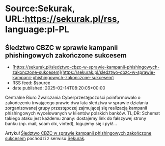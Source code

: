 # Source:Sekurak, URL:https://sekurak.pl/rss, language:pl-PL

## Śledztwo CBZC w sprawie kampanii phishingowych zakończone sukcesem
 - [https://sekurak.pl/sledztwo-cbzc-w-sprawie-kampanii-phishingowych-zakonczone-sukcesem](https://sekurak.pl/sledztwo-cbzc-w-sprawie-kampanii-phishingowych-zakonczone-sukcesem)
 - RSS feed: $source
 - date published: 2025-02-14T08:20:05+00:00

<p>Centralne Biuro Zwalczania Cyberprzestępczości poinformowało o zakończeniu trwającego prawie dwa lata śledztwa w sprawie działania zorganizowanej grupy przestępczej zajmującej się realizacją kampanii phishingowych wycelowanych w klientów polskich banków. TL;DR: Schemat takiego ataku jest każdemu znany: dostajemy link do fałszywej strony banku (np. mail, scam olx, vinted), logujemy się i pyk!...</p>
<p>Artykuł <a rel="nofollow" href="https://sekurak.pl/sledztwo-cbzc-w-sprawie-kampanii-phishingowych-zakonczone-sukcesem/">Śledztwo CBZC w sprawie kampanii phishingowych zakończone sukcesem</a> pochodzi z serwisu <a rel="nofollow" href="https://sekurak.pl">Sekurak</a>.</p>

